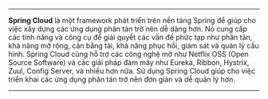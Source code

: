 
---
**Spring Cloud** là một framework phát triển trên nền tảng Spring để giúp cho việc xây dựng các ứng dụng phân tán trở nên dễ dàng hơn. Nó cung cấp các tính năng và công cụ để giải quyết các vấn đề phức tạp như phân tán, khả năng mở rộng, cân bằng tải, khả năng phục hồi, giám sát và quản lý cấu hình. Spring Cloud cũng hỗ trợ các công nghệ mở như Netflix OSS (Open Source Software) và các giải pháp đám mây như Eureka, Ribbon, Hystrix, Zuul, Config Server, và nhiều hơn nữa. Sử dụng Spring Cloud giúp cho việc triển khai các ứng dụng phân tán trở nên đơn giản và dễ quản lý hơn.

---
